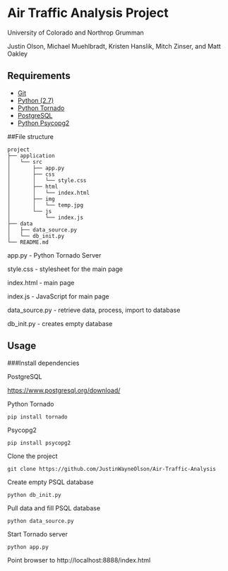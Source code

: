 Air Traffic Analysis Project 
============================
University of Colorado and Northrop Grumman

Justin Olson, Michael Muehlbradt, Kristen Hanslik, Mitch Zinser, and Matt Oakley

## Requirements
 * [Git](http://git-scm.com/)
 * [Python (2.7)](http://python.org/)
 * [Python Tornado](http://www.tornadoweb.org/en/stable/)
 * [PostgreSQL](https://www.postgresql.org/)
 * [Python Psycopg2](http://initd.org/psycopg/docs/) 

##File structure
```
project
├── application
│   └── src
│       ├── app.py
│       ├── css
│       │   └── style.css
│       ├── html
│       │   └── index.html
│       ├── img
│       │   └── temp.jpg
│       └── js
│           └── index.js
├── data
│   ├── data_source.py
│   └── db_init.py
└── README.md

```

app.py - Python Tornado Server

style.css - stylesheet for the main page

index.html - main page

index.js - JavaScript for main page

data\_source.py - retrieve data, process, import to database

db\_init.py - creates empty database 

## Usage

###Install dependencies

PostgreSQL

https://www.postgresql.org/download/

Python Tornado

    pip install tornado

Psycopg2

    pip install psycopg2

Clone the project

    git clone https://github.com/JustinWayneOlson/Air-Traffic-Analysis

Create empty PSQL database

    python db_init.py

Pull data and fill PSQL database

    python data_source.py

Start Tornado server

    python app.py

Point browser to http://localhost:8888/index.html
